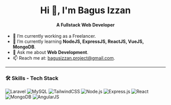 <h1 align="center">Hi 👋, I'm Bagus Izzan</h1>
<h4 align="center">A Fullstack Web Developer</h4>


- 🔭 I’m currently working as a Freelancer.
- 🌱 I’m currently learning **NodeJS, ExpressJS, ReactJS, VueJS, MongoDB**.
- 💬 Ask me about **Web Development**.
- 📫 Reach me at: [bagusizzan.project@gmail.com](mailto:bagusizzan.project@gmail.com).

---

### 🛠 Skills - Tech Stack

![Laravel](https://img.shields.io/badge/-Laravel-red?style=flat-rounded&logo=laravel)
![MySQL](https://img.shields.io/badge/-MySQL-blue?style=flat-rounded&logo=mysql)
![TailwindCSS](https://img.shields.io/badge/-TailwindCSS-38B2AC?style=flat-rounded&logo=tailwind-css)
![Node.js](https://img.shields.io/badge/-Node.js-green?style=flat-rounded&logo=node.js)
![Express.js](https://img.shields.io/badge/-Express.js-black?style=flat-rounded&logo=express)
![React](https://img.shields.io/badge/-React-61DAFB?style=flat-rounded&logo=react)
![MongoDB](https://img.shields.io/badge/MongoDB-4EA94B?style=flat-rounded&logo=mongodb&logoColor=white)
![AngularJS](https://img.shields.io/badge/-AngularJS-red?style=flat-rounded&logo=angularjs)

